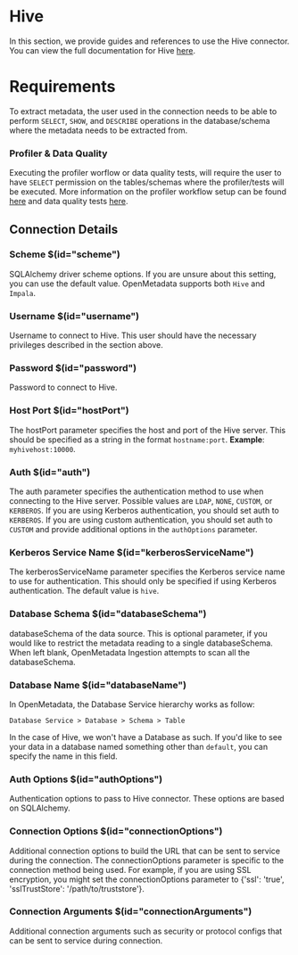# Hive
In this section, we provide guides and references to use the Hive connector. You can view the full documentation for Hive [here](https://docs.open-metadata.org/connectors/database/hive).

# Requirements
To extract metadata, the user used in the connection needs to be able to perform `SELECT`, `SHOW`, and `DESCRIBE` operations in the database/schema where the metadata needs to be extracted from.

### Profiler & Data Quality
Executing the profiler worflow or data quality tests, will require the user to have `SELECT` permission on the tables/schemas where the profiler/tests will be executed. More information on the profiler workflow setup can be found [here](https://docs.open-metadata.org/connectors/ingestion/workflows/profiler) and data quality tests [here](https://docs.open-metadata.org/connectors/ingestion/workflows/data-quality).

## Connection Details

### Scheme $(id="scheme")
SQLAlchemy driver scheme options. If you are unsure about this setting, you can use the default value. OpenMetadata supports both `Hive` and `Impala`.
### Username $(id="username")
Username to connect to Hive. This user should have the necessary privileges described in the section above.

### Password $(id="password")
Password to connect to Hive.

### Host Port $(id="hostPort")
The hostPort parameter specifies the host and port of the Hive server. This should be specified as a string in the format `hostname:port`.
**Example**: `myhivehost:10000`.

### Auth $(id="auth")
The auth parameter specifies the authentication method to use when connecting to the Hive server. Possible values are `LDAP`, `NONE`, `CUSTOM`, or `KERBEROS`. If you are using Kerberos authentication, you should set auth to `KERBEROS`. If you are using custom authentication, you should set auth to `CUSTOM` and provide additional options in the `authOptions` parameter.

### Kerberos Service Name $(id="kerberosServiceName")
The kerberosServiceName parameter specifies the Kerberos service name to use for authentication. This should only be specified if using Kerberos authentication. The default value is `hive`.

### Database Schema $(id="databaseSchema")
databaseSchema of the data source. This is optional parameter, if you would like to restrict the metadata reading to a single databaseSchema. When left blank, OpenMetadata Ingestion attempts to scan all the databaseSchema.

### Database Name $(id="databaseName")
In OpenMetadata, the Database Service hierarchy works as follow:
```
Database Service > Database > Schema > Table
```
In the case of Hive, we won't have a Database as such. If you'd like to see your data in a database named something other than `default`, you can specify the name in this field.

### Auth Options $(id="authOptions")
Authentication options to pass to Hive connector. These options are based on SQLAlchemy.

### Connection Options $(id="connectionOptions")
Additional connection options to build the URL that can be sent to service during the connection. The connectionOptions parameter is specific to the connection method being used. For example, if you are using SSL encryption, you might set the connectionOptions parameter to {'ssl': 'true', 'sslTrustStore': '/path/to/truststore'}.

### Connection Arguments $(id="connectionArguments")
Additional connection arguments such as security or protocol configs that can be sent to service during connection.

